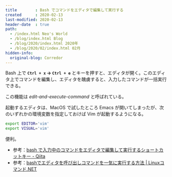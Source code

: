 ```yaml
---
title        : Bash でコマンドをエディタで編集して実行する
created      : 2020-02-13
last-modified: 2020-02-13
header-date  : true
path:
  - /index.html Neo's World
  - /blog/index.html Blog
  - /blog/2020/index.html 2020年
  - /blog/2020/02/index.html 02月
hidden-info:
  original-blog: Corredor
---
```


Bash 上で __`Ctrl + x` → `Ctrl + e`__ とキーを押すと、エディタが開く。このエディタ上でコマンドを編集し、エディタを醜虜すると、入力したコマンドが一括実行できる。

この機能は _edit-and-execute-command_ と呼ばれている。

起動するエディタは、MacOS で試したところ Emacs が開いてしまったが、次のいずれかの環境変数を指定しておけば Vim が起動するようになる。

```bash
export EDITOR='vim'
export VISUAL='vim'
```

便利。

- 参考：[bash で入力中のコマンドをエディタで編集して実行するショートカットキー - Qiita](https://qiita.com/oirik/items/1253a12d7f4b88c4ffe0)
- 参考：[bashでエディタを呼び出しコマンドを一気に実行する方法 | Linuxコマンド.NET](https://linuxcommand.net/edit-exec-command/)
